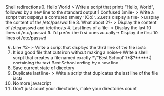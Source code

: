 Shell redirections
0. Hello World > Write a script that prints “Hello, World”, followed by a new line to the standard output
1 Confused Smile- > Write a script that displays a confused smiley "(Ôo)'.
2.Let's display a file- > Display the content of the /etc/passwd file
3. What about 2?- > Display the content of /etc/passwd and /etc/hosts
4. Last lines of a file- > Display the last 10 lines of /etc/passwd
5.  I'd prefer the first ones actually-> Display the first 10 lines of /etc/passwd

6. Line #2- > Write a script that displays the third line of the file iacta
7. It is a good file that cuts iron without making a noise-> Write a shell script that creates a file named exactly \*\\'"Best School"\'\\*$\?\*\*\*\*\*:) containing the text Best School ending by a new line
8.  Save current state of directory
9. Duplicate last line- > Write a script that duplicates the last line of the file iacta
10. No more javascript
11. Don't just count your directories, make your directories count

